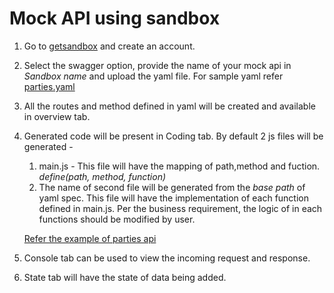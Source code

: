 # Mock API using sandbox

1. Go to [getsandbox](https://getsandbox.com) and create an account.

2. Select the swagger option, provide the name of your mock api in *Sandbox name* and upload the yaml file. For sample yaml refer [parties.yaml](https://bitbucket.org/cscdev/omnichannel-infrastructure/src/fe0bd6ecb1ce162d5a71e6a6aa51ba55fbbaea08/src/app-clientmanagement/docs/api-specs/?at=master)

3. All the routes and method defined in yaml will be created and available in overview tab.

4. Generated code will be present in Coding tab. By default 2 js files will be generated - 
	1. main.js -  This file will have the mapping of path,method and fuction.
					*define(path, method, function)*
	2. The name of second file will be generated from the *base path* of yaml spec. This file will have the implementation of each function defined in main.js. Per the business requirement, the logic of in each functions should be modified by user.

	[Refer the example of parties api](https://bitbucket.org/cscdev/omnichannel-infrastructure/src/fe0bd6ecb1ce162d5a71e6a6aa51ba55fbbaea08/src/app-clientmanagement/docs/api-sandbox-src/?at=master)

5. Console tab can be used to view the incoming request and response.

6. State tab will have the state of data being added.